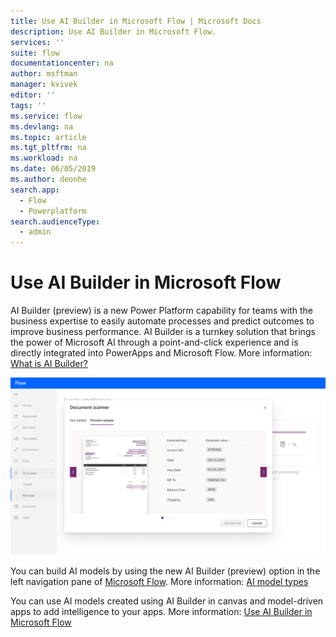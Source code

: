 ```yaml
---
title: Use AI Builder in Microsoft Flow | Microsoft Docs
description: Use AI Builder in Microsoft Flow.
services: ''
suite: flow
documentationcenter: na
author: msftman
manager: kvivek
editor: ''
tags: ''
ms.service: flow
ms.devlang: na
ms.topic: article
ms.tgt_pltfrm: na
ms.workload: na
ms.date: 06/05/2019
ms.author: deonhe
search.app: 
  - Flow
  - Powerplatform
search.audienceType: 
  - admin
---
```


# Use AI Builder in Microsoft Flow


AI Builder (preview) is a new Power Platform capability for teams with the business expertise to easily automate processes and predict outcomes to improve business performance. AI Builder is a turnkey solution that brings the power of Microsoft AI through a point-and-click experience and is directly integrated into PowerApps and Microsoft Flow. More information: [What is AI Builder?](/ai-builder/)

![Use AI builder in Microsoft Flow](./media/use-ai-builder/ai_builder.png)

You can build AI models by using the new AI Builder (preview) option in the left navigation pane of [Microsoft Flow](https://flow.microsoft.com). More information: [AI model types](/ai-builder/model-types)


You can use AI models created using AI Builder in canvas and model-driven apps to add intelligence to your apps. More information: [Use AI Builder in Microsoft Flow](/ai-builder/use-in-flow-overview)


